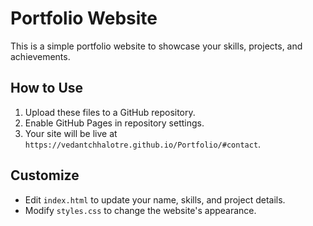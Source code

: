 # Portfolio Website

This is a simple portfolio website to showcase your skills, projects, and achievements.

## How to Use

1. Upload these files to a GitHub repository.
2. Enable GitHub Pages in repository settings.
3. Your site will be live at `https://vedantchhalotre.github.io/Portfolio/#contact`.

## Customize

- Edit `index.html` to update your name, skills, and project details.
- Modify `styles.css` to change the website's appearance.
